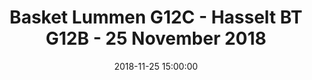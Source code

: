---
layout: album
title: Basket Lummen G12C - Hasselt BT G12B - 25 November 2018
description: Competitie wedstrijd tussen Basket Lummen G12 C en Hasselt BT G12 B.
date: 2018-11-25 15:00:00
cover: /albums/2018-11-25-Basket-Lummen-G12C-Hasselt-BT-G12B/thumbnails/DSC_0092.jpg
pagination: 
  enabled: true
  images: true
  imageLayout: image
  itemsPerPage: 64
---